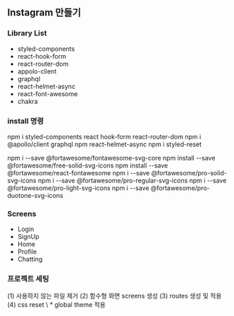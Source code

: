 ## Instagram 만들기

### Library List

- styled-components
- react-hook-form
- react-router-dom
- appolo-client
- graphql
- react-helmet-async
- react-font-awesome
- chakra

### install 명령

npm i styled-components react hook-form react-router-dom
npm i @apollo/client graphql
npm react-helmet-async
npm i styled-reset

npm i --save @fortawesome/fontawesome-svg-core
npm install --save @fortawesome/free-solid-svg-icons
npm install --save @fortawesome/react-fontawesome
npm i --save @fortawesome/pro-solid-svg-icons
npm i --save @fortawesome/pro-regular-svg-icons
npm i --save @fortawesome/pro-light-svg-icons
npm i --save @fortawesome/pro-duotone-svg-icons

### Screens

- Login
- SignUp
- Home
- Profile
- Chatting

### 프로젝트 세팅

(1) 사용하지 않는 파일 제거
(2) 함수형 화면 screens 생성
(3) routes 생성 및 적용
(4) css reset \ \* global theme 적용
